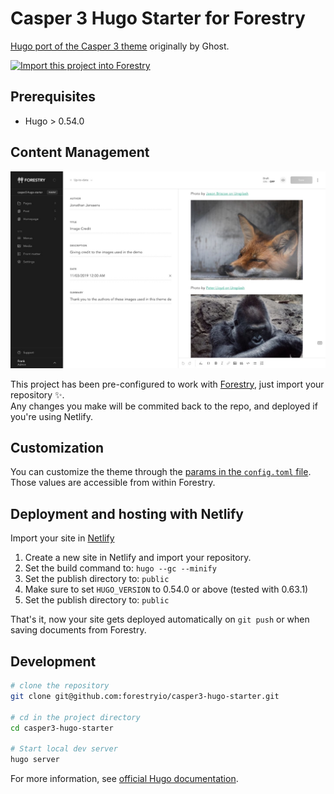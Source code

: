 # Casper 3 Hugo Starter for Forestry

[Hugo port of the Casper 3 theme](https://github.com/jonathanjanssens/hugo-casper3) originally by Ghost.

<a href="https://app.forestry.io/quick-start?repo=forestryio/casper3-hugo-starter&engine=hugo&version=0.63.1"><img alt="Import this project into Forestry" src="https://assets.forestry.io/import-to-forestryK.svg" />
</a>

## Prerequisites

- Hugo > 0.54.0

## Content Management

![Forestry user interface](static/images/hugo-casper3-forestry.jpg)

This project has been pre-configured to work with [Forestry](https://forestry.io), just import your repository ✨. \
Any changes you make will be commited back to the repo, and deployed if you're using Netlify.

## Customization

You can customize the theme through the [params in the `config.toml` file](https://github.com/forestryio/casper3-hugo-starter/blob/master/config.toml#L13-L19). Those values are accessible from within Forestry.

## Deployment and hosting with Netlify

Import your site in [Netlify](https://netlify.com)

1. Create a new site in Netlify and import your repository.
2. Set the build command to: `hugo --gc --minify`
3. Set the publish directory to: `public`
4. Make sure to set `HUGO_VERSION` to 0.54.0 or above (tested with 0.63.1)
3. Set the publish directory to: `public`

That's it, now your site gets deployed automatically on `git push` or when saving documents from Forestry.

## Development

```bash
# clone the repository
git clone git@github.com:forestryio/casper3-hugo-starter.git

# cd in the project directory
cd casper3-hugo-starter

# Start local dev server
hugo server
```

For more information, see [official Hugo documentation](https://gohugo.io/getting-started/).
